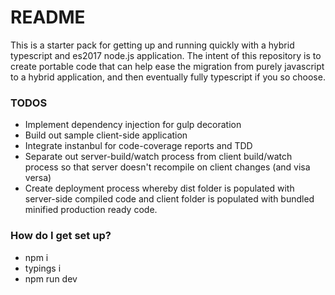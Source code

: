 # README #

This is a starter pack for getting up and running quickly with a hybrid typescript and es2017 node.js application. The intent of this repository is to create portable code that can help ease the migration from purely javascript to a hybrid application, and then eventually fully typescript if you so choose.

### TODOS ###
* Implement dependency injection for gulp decoration
* Build out sample client-side application
* Integrate instanbul for code-coverage reports and TDD
* Separate out server-build/watch process from client build/watch process so that server doesn't recompile on client changes (and visa versa)
* Create deployment process whereby dist folder is populated with server-side compiled code and client folder is populated with bundled minified production ready code.

### How do I get set up? ###

* npm i
* typings i
* npm run dev
